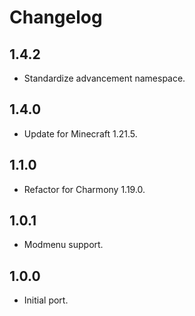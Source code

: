 # Changelog

## 1.4.2

- Standardize advancement namespace.

## 1.4.0

- Update for Minecraft 1.21.5.

## 1.1.0

- Refactor for Charmony 1.19.0.

## 1.0.1

- Modmenu support.

## 1.0.0

- Initial port.